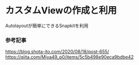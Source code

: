 # カスタムViewの作成と利用

Autolayoutが簡単にできるSnapkitを利用

### 参考記事
https://blog.shota-ito.com/2020/08/18/post-655/
https://qiita.com/Miya49_p0/items/5c5b498e90eca9bdbe42


